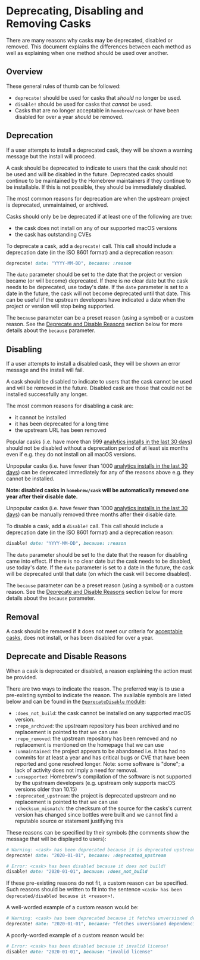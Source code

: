 # Deprecating, Disabling and Removing Casks

There are many reasons why casks may be deprecated, disabled or removed. This document explains the differences between each method as well as explaining when one method should be used over another.

## Overview

These general rules of thumb can be followed:

- `deprecate!` should be used for casks that _should_ no longer be used.
- `disable!` should be used for casks that _cannot_ be used.
- Casks that are no longer acceptable in `homebrew/cask` or have been disabled for over a year _should_ be removed.

## Deprecation

If a user attempts to install a deprecated cask, they will be shown a warning message but the install will proceed.

A cask should be deprecated to indicate to users that the cask should not be used and will be disabled in the future. Deprecated casks should continue to be maintained by the Homebrew maintainers if they continue to be installable. If this is not possible, they should be immediately disabled.

The most common reasons for deprecation are when the upstream project is deprecated, unmaintained, or archived.

Casks should only be be deprecated if at least one of the following are true:

- the cask does not install on any of our supported macOS versions
- the cask has outstanding CVEs

To deprecate a cask, add a `deprecate!` call. This call should include a deprecation date (in the ISO 8601 format) and a deprecation reason:

```ruby
deprecate! date: "YYYY-MM-DD", because: :reason
```

The `date` parameter should be set to the date that the project or version became (or will become) deprecated. If there is no clear date but the cask needs to be deprecated, use today's date. If the `date` parameter is set to a date in the future, the cask will not become deprecated until that date. This can be useful if the upstream developers have indicated a date when the project or version will stop being supported.

The `because` parameter can be a preset reason (using a symbol) or a custom reason. See the [Deprecate and Disable Reasons](#deprecate-and-disable-reasons) section below for more details about the `because` parameter.

## Disabling

If a user attempts to install a disabled cask, they will be shown an error message and the install will fail.

A cask should be disabled to indicate to users that the cask cannot be used and will be removed in the future. Disabled cask are those that could not be installed successfully any longer.

The most common reasons for disabling a cask are:

- it cannot be installed
- it has been deprecated for a long time
- the upstream URL has been removed

Popular casks (i.e. have more than 999 [analytics installs in the last 30 days](https://formulae.brew.sh/analytics/cask-install/30d.json)) should not be disabled without a deprecation period of at least six months even if e.g. they do not install on all macOS versions.

Unpopular casks (i.e. have fewer than 1000 [analytics installs in the last 30 days](https://formulae.brew.sh/analytics/cask-install/30d.json)) can be deprecated immediately for any of the reasons above e.g. they cannot be installed.

**Note: disabled casks in `homebrew/cask` will be automatically removed one year after their disable date.**

Unpopular casks (i.e. have fewer than 1000 [analytics installs in the last 30 days](https://formulae.brew.sh/analytics/cask-install/30d.json)) can be manually removed three months after their disable date.

To disable a cask, add a `disable!` call. This call should include a deprecation date (in the ISO 8601 format) and a deprecation reason:

```ruby
disable! date: "YYYY-MM-DD", because: :reason
```

The `date` parameter should be set to the date that the reason for disabling came into effect. If there is no clear date but the cask needs to be disabled, use today's date. If the `date` parameter is set to a date in the future, the cask will be deprecated until that date (on which the cask will become disabled).

The `because` parameter can be a preset reason (using a symbol) or a custom reason. See the [Deprecate and Disable Reasons](#deprecate-and-disable-reasons) section below for more details about the `because` parameter.

## Removal

A cask should be removed if it does not meet our criteria for [acceptable casks](Acceptable-Casks.md), does not install, or has been disabled for over a year.

## Deprecate and Disable Reasons

When a cask is deprecated or disabled, a reason explaining the action must be provided.

There are two ways to indicate the reason. The preferred way is to use a pre-existing symbol to indicate the reason. The available symbols are listed below and can be found in the [`DeprecateDisable` module](https://github.com/Homebrew/brew/blob/master/Library/Homebrew/deprecate_disable.rb):

- `:does_not_build`: the cask cannot be installed on any supported macOS version.
- `:repo_archived`: the upstream repository has been archived and no replacement is pointed to that we can use
- `:repo_removed`: the upstream repository has been removed and no replacement is mentioned on the homepage that we can use
- `:unmaintained`: the project appears to be abandoned i.e. it has had no commits for at least a year and has critical bugs or CVE that have been reported and gone resolved longer. Note: some software is "done"; a lack of activity does not imply a need for removal.
- `:unsupported`: Homebrew's compilation of the software is not supported by the upstream developers (e.g. upstream only supports macOS versions older than 10.15)
- `:deprecated_upstream`: the project is deprecated upstream and no replacement is pointed to that we can use
- `:checksum_mismatch`: the checksum of the source for the casks's current version has changed since bottles were built and we cannot find a reputable source or statement justifying this

These reasons can be specified by their symbols (the comments show the message that will be displayed to users):

```ruby
# Warning: <cask> has been deprecated because it is deprecated upstream!
deprecate! date: "2020-01-01", because: :deprecated_upstream
```

```ruby
# Error: <cask> has been disabled because it does not build!
disable! date: "2020-01-01", because: :does_not_build
```

If these pre-existing reasons do not fit, a custom reason can be specified. Such reasons should be written to fit into the sentence `<cask> has been deprecated/disabled because it <reason>!`.

A well-worded example of a custom reason would be:

```ruby
# Warning: <cask> has been deprecated because it fetches unversioned dependencies at runtime!
deprecate! date: "2020-01-01", because: "fetches unversioned dependencies at runtime"
```

A poorly-worded example of a custom reason would be:

```ruby
# Error: <cask> has been disabled because it invalid license!
disable! date: "2020-01-01", because: "invalid license"
```

